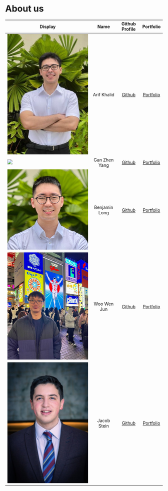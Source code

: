 # About us

| Display                                             |     Name      |              Github Profile               |             Portfolio             |
|-----------------------------------------------------|:-------------:|:-----------------------------------------:|:---------------------------------:|
| ![](images/Arif-Photo.jpg)                          |  Arif Khalid  | [Github](https://github.com/arif-khalid)  | [Portfolio](team/arif-khalid.md)  |
| ![](https://via.placeholder.com/100.png?text=Photo) | Gan Zhen Yang |       [Github](https://github.com/)       | [Portfolio](docs/team/johndoe.md) |
| ![](images/Benjamin.jpeg)                           | Benjamin Long |    [Github](https://github.com/bawfen)    | [Portfolio](docs/team/bawfen.md)  |
| ![](images/wenjun.jpg) |  Woo Wen Jun  |       [Github](https://github.com/woowenjun99)       | [Portfolio](docs/team/johndoe.md) |
| ![](images/Jacob-Stein.jpg)                         |  Jacob Stein  | [Github](https://github.com/jacob-stein1) | [Portfolio](team/jacob-stein1.md) |
